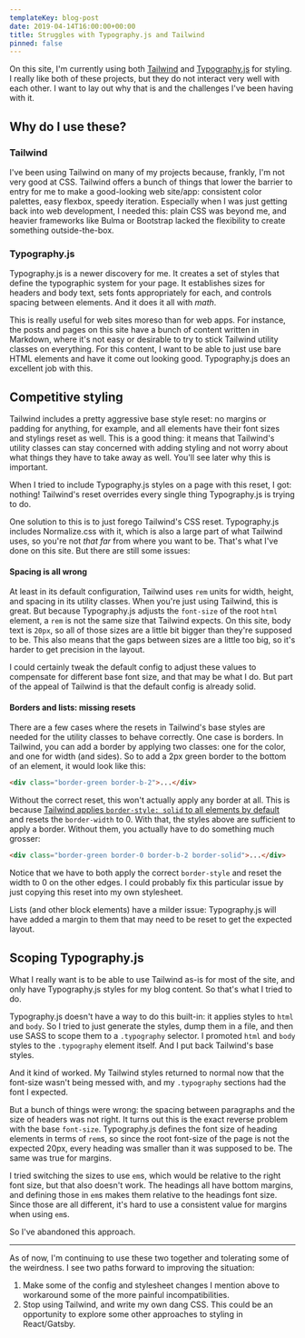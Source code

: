 ```yaml
---
templateKey: blog-post
date: 2019-04-14T16:00:00+00:00
title: Struggles with Typography.js and Tailwind
pinned: false
---
```


On this site, I'm currently using both [Tailwind](https://tailwindcss.com/) and [Typography.js](https://kyleamathews.github.io/typography.js/) for styling. I really like both of these projects, but they do not interact very well with each other. I want to lay out why that is and the challenges I've been having with it.

<!--more-->

## Why do I use these?

### Tailwind

I've been using Tailwind on many of my projects because, frankly, I'm not very good at CSS. Tailwind offers a bunch of things that lower the barrier to entry for me to make a good-looking web site/app: consistent color palettes, easy flexbox, speedy iteration. Especially when I was just getting back into web development, I needed this: plain CSS was beyond me, and heavier frameworks like Bulma or Bootstrap lacked the flexibility to create something outside-the-box.

### Typography.js

Typography.js is a newer discovery for me. It creates a set of styles that define the typographic system for your page. It establishes sizes for headers and body text, sets fonts appropriately for each, and controls spacing between elements. And it does it all with _math_.

This is really useful for web sites moreso than for web apps. For instance, the posts and pages on this site have a bunch of content written in Markdown, where it's not easy or desirable to try to stick Tailwind utility classes on everything. For this content, I want to be able to just use bare HTML elements and have it come out looking good. Typography.js does an excellent job with this.

## Competitive styling

Tailwind includes a pretty aggressive base style reset: no margins or padding for anything, for example, and all elements have their font sizes and stylings reset as well. This is a good thing: it means that Tailwind's utility classes can stay concerned with adding styling and not worry about what things they have to take away as well. You'll see later why this is important.

When I tried to include Typography.js styles on a page with this reset, I got: nothing! Tailwind's reset overrides every single thing Typography.js is trying to do.

One solution to this is to just forego Tailwind's CSS reset. Typography.js includes Normalize.css with it, which is also a large part of what Tailwind uses, so you're not _that far_ from where you want to be. That's what I've done on this site. But there are still some issues:

#### Spacing is all wrong

At least in its default configuration, Tailwind uses `rem` units for width, height, and spacing in its utility classes. When you're just using Tailwind, this is great. But because Typography.js adjusts the `font-size` of the root `html` element, a `rem` is not the same size that Tailwind expects. On this site, body text is `20px`, so all of those sizes are a little bit bigger than they're supposed to be. This also means that the gaps between sizes are a little too big, so it's harder to get precision in the layout.

I could certainly tweak the default config to adjust these values to compensate for different base font size, and that may be what I do. But part of the appeal of Tailwind is that the default config is already solid.

#### Borders and lists: missing resets

There are a few cases where the resets in Tailwind's base styles are needed for the utility classes to behave correctly. One case is borders. In Tailwind, you can add a border by applying two classes: one for the color, and one for width (and sides). So to add a 2px green border to the bottom of an element, it would look like this:

```html
<div class="border-green border-b-2">...</div>
```

Without the correct reset, this won't actually apply any border at all. This is because [Tailwind applies `border-style: solid` to all elements by default](https://github.com/tailwindcss/tailwindcss/blob/master/css/preflight.css#L438) and resets the `border-width` to 0. With that, the styles above are sufficient to apply a border. Without them, you actually have to do something much grosser:

```html
<div class="border-green border-0 border-b-2 border-solid">...</div>
```

Notice that we have to both apply the correct `border-style` and reset the width to 0 on the other edges. I could probably fix this particular issue by just copying this reset into my own stylesheet.

Lists (and other block elements) have a milder issue: Typography.js will have added a margin to them that may need to be reset to get the expected layout.

## Scoping Typography.js

What I really want is to be able to use Tailwind as-is for most of the site, and only have Typography.js styles for my blog content. So that's what I tried to do.

Typography.js doesn't have a way to do this built-in: it applies styles to `html` and `body`. So I tried to just generate the styles, dump them in a file, and then use SASS to scope them to a `.typography` selector. I promoted `html` and `body` styles to the `.typography` element itself. And I put back Tailwind's base styles.

And it kind of worked. My Tailwind styles returned to normal now that the font-size wasn't being messed with, and my `.typography` sections had the font I expected.

But a bunch of things were wrong: the spacing between paragraphs and the size of headers was not right. It turns out this is the exact reverse problem with the base `font-size`. Typography.js defines the font size of heading elements in terms of `rem`s, so since the root font-size of the page is not the expected 20px, every heading was smaller than it was supposed to be. The same was true for margins.

I tried switching the sizes to use `em`s, which would be relative to the right font size, but that also doesn't work. The headings all have bottom margins, and defining those in `em`s makes them relative to the headings font size. Since those are all different, it's hard to use a consistent value for margins when using `em`s.

So I've abandoned this approach.

---

As of now, I'm continuing to use these two together and tolerating some of the weirdness. I see two paths forward to improving the situation:

1. Make some of the config and stylesheet changes I mention above to workaround some of the more painful incompatibilities.
2. Stop using Tailwind, and write my own dang CSS. This could be an opportunity to explore some other approaches to styling in React/Gatsby.
